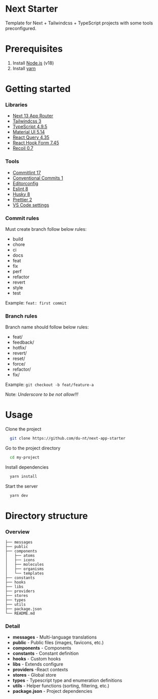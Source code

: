 # Next Starter

Template for Next + Tailwindcss + TypeScript projects with some tools preconfigured.

# Prerequisites

1. Install [Node.js](https://nodejs.org/en/) (v18)
2. Install [yarn](https://yarnpkg.com/getting-started/install)

# Getting started

### Libraries

- [Next 13 App Router](https://nextjs.org/)
- [Tailwindcss 3](https://tailwindcss.com/)
- [TypeScript 4.9.5](https://www.typescriptlang.org/)
- [Material UI 5.14](https://mui.com/material-ui/getting-started/)
- [React Query 4.35](https://tanstack.com/query/v4/docs/react/overview/)
- [React Hook Form 7.45](https://react-hook-form.com/get-started/)
- [Recoil 0.7](https://recoiljs.org/docs/introduction/getting-started/)

### Tools

- [Commitlint 17](https://commitlint.js.org)
- [Conventional Commits 1](https://www.conventionalcommits.org)
- [Editorconfig](https://editorconfig.org/)
- [Eslint 8](https://eslint.org/)
- [Husky 8](https://typicode.github.io/husky/#/)
- [Prettier 2](https://prettier.io/)
- [VS Code settings](https://code.visualstudio.com/)

### Commit rules

Must create branch follow below rules:

- build
- chore
- ci
- docs
- feat
- fix
- perf
- refactor
- revert
- style
- test

Example: `feat: first commit`

### Branch rules

Branch name should follow below rules:

- feat/
- feedback/
- hotfix/
- revert/
- reset/
- force/
- refactor/
- fix/

Example: `git checkout -b feat/feature-a`

Note: _Underscore to be not allow!!!_

# Usage

Clone the project

```bash
  git clone https://github.com/du-nt/next-app-starter
```

Go to the project directory

```bash
  cd my-project
```

Install dependencies

```bash
  yarn install
```

Start the server

```bash
  yarn dev
```

# Directory structure

### Overview

```
├── messages
├── public
├── components
│   ├── atoms
│   ├── icons
│   ├── molecules
│   ├── organisms
│   └── templates
├── constants
├── hooks
├── libs
├── providers
├── stores
├── types
├── utils
├── package.json
└── README.md
```

### Detail

- **messages** - Multi-language translations
- **public** - Public files (images, favicons, etc.)
- **components** - Components
- **constants** - Constant definition
- **hooks** - Custom hooks
- **libs** - Extends configure
- **providers** -React contexts
- **stores** - Global store
- **types** - Typescript type and enumeration definitions
- **utils** - Helper functions (sorting, filtering, etc.)
- **package.json** - Project dependencies